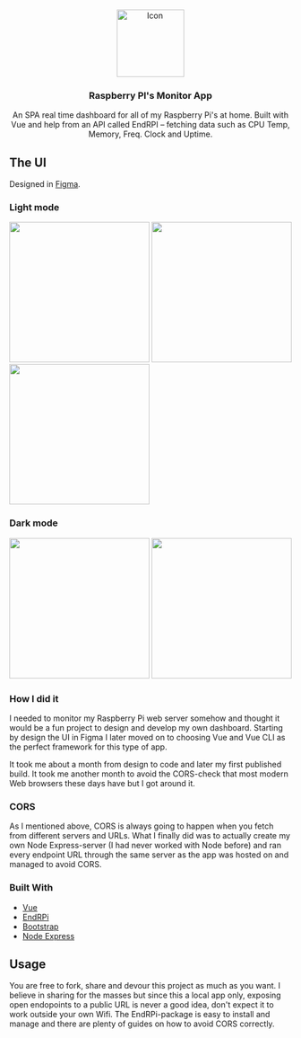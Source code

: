 <br />
<p align="center">
    <img src="https://github.com/maclillis/rpi-system-monitor/assets/13959025/3f066c82-8bf8-43d9-9f27-2fdc362236d0" alt="Icon" width="120">

  <h3 align="center">Raspberry PI's Monitor App</h3>

  <p align="center">
An SPA real time dashboard for all of my Raspberry Pi's at home. Built with Vue and help from an API called EndRPI – fetching data such as CPU Temp, Memory, Freq. Clock and Uptime.
    <br />
  </p>
</p>

<!-- ABOUT THE PROJECT -->
## The UI

Designed in [Figma](https://figma.com/).

### Light mode
<img width="250" src="https://github.com/maclillis/rpi-system-monitor/assets/13959025/d109811f-c143-469f-897f-185b9fe999d1">
<img width="250" src="https://github.com/maclillis/rpi-system-monitor/assets/13959025/b678afc3-1177-4ad3-9859-743329653f28">
<img width="250" src="https://github.com/maclillis/rpi-system-monitor/assets/13959025/abcf7132-e313-470a-abd2-80ea4939d3a8">

### Dark mode
<img width="250" src="https://github.com/maclillis/rpi-system-monitor/assets/13959025/899dbda2-df47-4d4b-92a2-049fb12a8d34">
<img width="250" src="https://github.com/maclillis/rpi-system-monitor/assets/13959025/a66bbee6-47ec-4c81-bb17-f2e2120feaf4">

### How I did it

I needed to monitor my Raspberry Pi web server somehow and thought it would be a fun project to design and develop my own dashboard. Starting by design the UI in Figma I later moved on to choosing Vue and Vue CLI as the perfect framework for this type of app. 

It took me about a month from design to code and later my first published build. It took me another month to avoid the CORS-check that most modern Web browsers these days have but I got around it.

### CORS

As I mentioned above, CORS is always going to happen when you fetch from different servers and URLs. What I finally did was to actually create my own Node Express-server (I had never worked with Node before) and ran every endpoint URL through the same server as the app was hosted on and managed to avoid CORS.

### Built With

* [Vue](https://vuejs.org/)
* [EndRPi](https://endrpi.io/)
* [Bootstrap](https://getbootstrap.com/)
* [Node Express](https://expressjs.com/)

<!-- LICENSE -->
## Usage

You are free to fork, share and devour this project as much as you want. I believe in sharing for the masses but since this a local app only, exposing open endopoints to a public URL is never a good idea, don't expect it to work outside your own Wifi. The EndRPi-package is easy to install and manage and there are plenty of guides on how to avoid CORS correctly.
